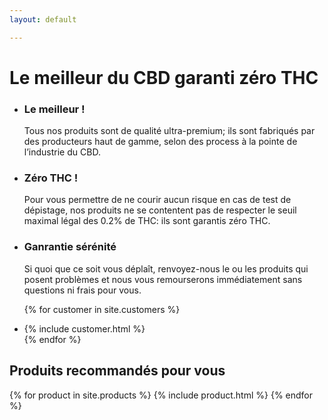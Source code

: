 ```yaml
---
layout: default

---
```

<div class="about">

<h1>Le meilleur du CBD garanti zéro THC</h1>

<ul class="cols3 cols">
<li>
<div class="icon" style="background-image: url({{ "assets/images/best.png" | relative_url }}"></div>

<h3>Le meilleur !</h3>

Tous nos produits sont de qualité ultra-premium; ils sont fabriqués par des producteurs haut de gamme, selon des process à la pointe de l’industrie du CBD.

</li><li>
<div class="icon" style="background-image: url({{ "assets/images/zero-percent-thc.png" | relative_url }}"></div>

<h3>Zéro THC !</h3>

Pour vous permettre de ne courir aucun risque en cas de test de dépistage, nos produits ne se contentent pas de respecter le seuil maximal légal des 0.2% de THC: ils sont garantis zéro THC.

</li><li>

<div class="icon" style="background-image: url({{ "assets/images/money-back.png" | relative_url }}"></div>

<h3>Ganrantie sérénité</h3>

Si quoi que ce soit vous déplaît, renvoyez-nous le ou les produits qui posent problèmes et nous vous remourserons immédiatement sans questions ni frais pour vous.

</li>
</ul>

<ul class="cols2 cols">

{% for customer in site.customers %}
  <li>{% include customer.html %}</li>
{% endfor %}

</ul>

<h2>Produits recommandés pour vous</h2>

</div>


{% for product in site.products %}
  {% include product.html %}
{% endfor %}
